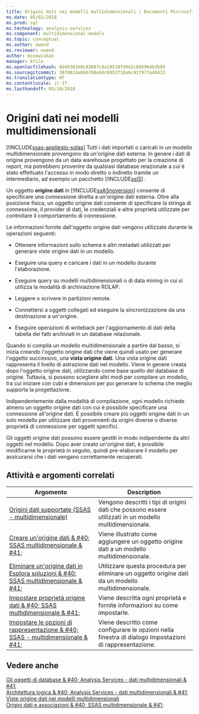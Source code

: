 ```yaml
---
title: Origini dati nei modelli multidimensionali | Documenti Microsoft
ms.date: 05/02/2018
ms.prod: sql
ms.technology: analysis-services
ms.component: multidimensional-models
ms.topic: conceptual
ms.author: owend
ms.reviewer: owend
author: minewiskan
manager: kfile
ms.openlocfilehash: 0d4b362b0c93087c9a19510fd942c0d596db3b89
ms.sourcegitcommit: 38f8824abb6760a9dc6953f10a6c91f97fa48432
ms.translationtype: HT
ms.contentlocale: it-IT
ms.lasthandoff: 05/10/2018
---
```

# <a name="data-sources-in-multidimensional-models"></a>Origini dati nei modelli multidimensionali
[!INCLUDE[ssas-appliesto-sqlas](../../includes/ssas-appliesto-sqlas.md)]
  Tutti i dati importati o caricati in un modello multidimensionale provengono da un'origine dati esterna. In genere i dati di origine provengono da un data warehouse progettato per la creazione di report, ma potrebbero provenire da qualsiasi database relazionale a cui è stato effettuato l'accesso in modo diretto o indiretto tramite un intermediario, ad esempio un pacchetto [!INCLUDE[ssIS](../../includes/ssis-md.md)] .  
  
 Un oggetto **origine dati** in [!INCLUDE[ssASnoversion](../../includes/ssasnoversion-md.md)] consente di specificare una connessione diretta a un'origine dati esterna. Oltre alla posizione fisica, un oggetto origine dati consente di specificare la stringa di connessione, il provider di dati, le credenziali e altre proprietà utilizzate per controllare il comportamento di connessione.  
  
 Le informazioni fornite dall'oggetto origine dati vengono utilizzate durante le operazioni seguenti:  
  
-   Ottenere informazioni sullo schema e altri metadati utilizzati per generare viste origine dati in un modello.  
  
-   Eseguire una query e caricare i dati in un modello durante l'elaborazione.  
  
-   Eseguire query su modelli multidimensionali o di data mining in cui si utilizza la modalità di archiviazione ROLAP.  
  
-   Leggere o scrivere in partizioni remote.  
  
-   Connettersi a oggetti collegati ed eseguire la sincronizzazione da una destinazione a un'origine.  
  
-   Eseguire operazioni di writeback per l'aggiornamento di dati della tabella dei fatti archiviati in un database relazionale.  
  
 Quando si compila un modello multidimensionale a partire dal basso, si inizia creando l'oggetto origine dati che viene quindi usato per generare l'oggetto successivo, una **vista origine dati**. Una vista origine dati rappresenta il livello di astrazione dati nel modello. Viene in genere creata dopo l'oggetto origine dati, utilizzando come base quello del database di origine. Tuttavia, si possono scegliere altri modi per compilare un modello, tra cui iniziare con cubi e dimensioni per poi generare lo schema che meglio supporta la progettazione.  
  
 Indipendentemente dalla modalità di compilazione, ogni modello richiede almeno un oggetto origine dati con cui è possibile specificare una connessione all'origine dati. È possibile creare più oggetti origine dati in un solo modello per utilizzare dati provenienti da origini diverse o diverse proprietà di connessione per oggetti specifici.  
  
 Gli oggetti origine dati possono essere gestiti in modo indipendente da altri oggetti nel modello. Dopo aver creato un'origine dati, è possibile modificarne le proprietà in seguito, quindi pre-elaborare il modello per assicurarsi che i dati vengano correttamente recuperati.  
  
## <a name="related-topics-and-tasks"></a>Attività e argomenti correlati  
  
|Argomento|Description|  
|-----------|-----------------|  
|[Origini dati supportate &#40;SSAS - multidimensionale&#41;](../../analysis-services/multidimensional-models/supported-data-sources-ssas-multidimensional.md)|Vengono descritti i tipi di origini dati che possono essere utilizzati in un modello multidimensionale.|  
|[Creare un'origine dati & #40; SSAS multidimensionale & #41;](../../analysis-services/multidimensional-models/create-a-data-source-ssas-multidimensional.md)|Viene illustrato come aggiungere un oggetto origine dati a un modello multidimensionale.|  
|[Eliminare un'origine dati in Esplora soluzioni & #40; SSAS multidimensionale & #41;](../../analysis-services/multidimensional-models/delete-a-data-source-in-solution-explorer-ssas-multidimensional.md)|Utilizzare questa procedura per eliminare un oggetto origine dati da un modello multidimensionale.|  
|[Impostare proprietà origine dati & #40; SSAS multidimensionale & #41;](../../analysis-services/multidimensional-models/set-data-source-properties-ssas-multidimensional.md)|Viene descritta ogni proprietà e fornite informazioni su come impostarle.|  
|[Impostare le opzioni di rappresentazione & #40; SSAS - multidimensionale & #41;](../../analysis-services/multidimensional-models/set-impersonation-options-ssas-multidimensional.md)|Viene descritto come configurare le opzioni nella finestra di dialogo Impostazioni di rappresentazione.|  
  
## <a name="see-also"></a>Vedere anche  
 [Gli oggetti di database & #40; Analysis Services - dati multidimensionali & #41;](../../analysis-services/multidimensional-models/olap-logical/database-objects-analysis-services-multidimensional-data.md)   
 [Architettura logica & #40; Analysis Services - dati multidimensionali & #41;](../../analysis-services/multidimensional-models/olap-logical/understanding-microsoft-olap-logical-architecture.md)   
 [Viste origine dati nei modelli multidimensionali](../../analysis-services/multidimensional-models/data-source-views-in-multidimensional-models.md)   
 [Origini dati e associazioni & #40; SSAS multidimensionale & #41;](../../analysis-services/multidimensional-models/data-sources-and-bindings-ssas-multidimensional.md)  
  
  
